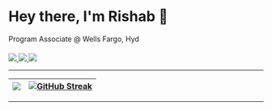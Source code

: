 <h1 align="left">Hey there, I'm Rishab 👋</h1>

Program Associate @ Wells Fargo, Hyd
<br>
<p align="left" style="margin-top:20px;">

<a href="https://www.linkedin.com/in/rishab-purkayastha-8817b9210/">
<img src="https://img.shields.io/badge/linkedin-%230077B5.svg?&style=for-the-badge&logo=linkedin&logoColor=white"></img>
</a>

<a href="https://drive.google.com/file/d/1KCEC4biV5FGUkOOzCu4nIOLnnpugtC5-/view?usp=sharing">
<img src="https://img.shields.io/badge/resume-pdf-%23181717.svg?&style=for-the-badge&logoColor=white">
</img>
</a>

<a href="mailto:rishabpurkayastha28@gmail.com">
<img src="https://img.shields.io/badge/gmail-D14836?&style=for-the-badge&logo=gmail&logoColor=white"></img>
</a>
                                                                                                    
</p> 


---

|<img src="https://github-readme-stats.vercel.app/api?username=rishab1128&show_icons=true&theme=gotham"> |[![GitHub Streak](https://github-readme-streak-stats.herokuapp.com?user=rishab1128&theme=react)](https://git.io/streak-stats)
|---|---|
 
 ---
